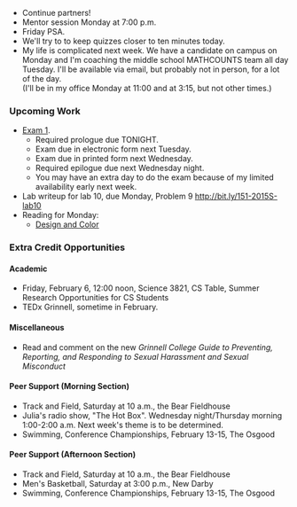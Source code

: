 * Continue partners!
* Mentor session Monday at 7:00 p.m.
* Friday PSA.
* We'll try to to keep quizzes closer to ten minutes today.
* My life is complicated next week.  We have a candidate on campus on Monday
  and I'm coaching the middle school MATHCOUNTS team all day Tuesday.  I'll
  be available via email, but probably not in person, for a lot of the day.  
  (I'll be in my office Monday at 11:00 and at 3:15, but not other times.)

### Upcoming Work

* [Exam 1](../assignments/exam.01.html).
    * Required prologue due TONIGHT.
    * Exam due in electronic form next Tuesday.
    * Exam due in printed form next Wednesday.
    * Required epilogue due next Wednesday night.
    * You may have an extra day to do the exam because of my
      limited availability early next week.
* Lab writeup for lab 10, due Monday, Problem 9
  <http://bit.ly/151-2015S-lab10>
* Reading for Monday:
    * [Design and Color](../readings/design-and-color-reading.html)

### Extra Credit Opportunities

#### Academic 

* Friday, February 6, 12:00 noon, Science 3821, CS Table, Summer Research
  Opportunities for CS Students
* TEDx Grinnell, sometime in February.

#### Miscellaneous

* Read and comment on the new _Grinnell College Guide to Preventing,
  Reporting, and Responding to Sexual Harassment and Sexual 
  Misconduct_

#### Peer Support (Morning Section)

* Track and Field, Saturday at 10 a.m., the Bear Fieldhouse
* Julia's radio show, "The Hot Box".  Wednesday night/Thursday morning 
  1:00-2:00 a.m.  Next week's theme is to be determined.
* Swimming, Conference Championships, February 13-15, The Osgood

#### Peer Support (Afternoon Section)

* Track and Field, Saturday at 10 a.m., the Bear Fieldhouse
* Men's Basketball, Saturday at 3:00 p.m., New Darby
* Swimming, Conference Championships, February 13-15, The Osgood
